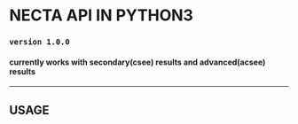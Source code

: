 # NECTA API IN PYTHON3
### `version 1.0.0`

#### currently works with secondary(csee) results and advanced(acsee) results

***
## USAGE